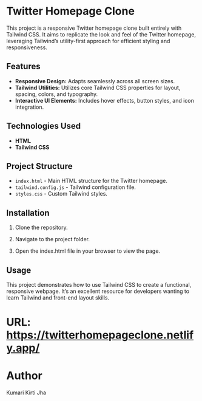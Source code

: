 # Twitter Homepage Clone

This project is a responsive Twitter homepage clone built entirely with Tailwind CSS. It aims to replicate the look and feel of the Twitter homepage, leveraging Tailwind’s utility-first approach for efficient styling and responsiveness.

## Features

- **Responsive Design:** Adapts seamlessly across all screen sizes.
- **Tailwind Utilities:** Utilizes core Tailwind CSS properties for layout, spacing, colors, and typography.
- **Interactive UI Elements:** Includes hover effects, button styles, and icon integration.

## Technologies Used

- **HTML**
- **Tailwind CSS**

## Project Structure

- `index.html` - Main HTML structure for the Twitter homepage.
- `tailwind.config.js` - Tailwind configuration file.
- `styles.css` - Custom Tailwind styles.

## Installation

1. Clone the repository.

2. Navigate to the project folder.

3. Open the index.html file in your browser to view the page.

## Usage
This project demonstrates how to use Tailwind CSS to create a functional, responsive webpage. It’s an excellent resource for developers wanting to learn Tailwind and front-end layout skills.

# URL: https://twitterhomepageclone.netlify.app/

# Author
Kumari Kirti Jha
